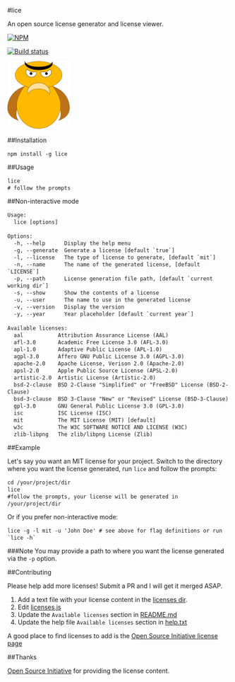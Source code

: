 #lice

An open source license generator and license viewer.

[![NPM](https://nodei.co/npm/lice.png)](https://nodei.co/npm/lice/)

[![Build status](https://travis-ci.org/superkhau/lice.svg?branch=master)](https://travis-ci.org/superkhau/lice)

![](/data/lice.png)

##Installation
```
npm install -g lice
```

##Usage

```
lice
# follow the prompts
```

##Non-interactive mode

```
Usage:
  lice [options]

Options:
  -h, --help      Display the help menu
  -g, --generate  Generate a license [default `true`]
  -l, --license   The type of license to generate, [default `mit`]
  -n, --name      The name of the generated license, [default `LICENSE`]
  -p, --path      License generation file path, [default `current working dir`]
  -s, --show      Show the contents of a license
  -u, --user      The name to use in the generated license
  -v, --version   Display the version
  -y, --year      Year placeholder [default `current year`]

Available licenses:
  aal           Attribution Assurance License (AAL)
  afl-3.0       Academic Free License 3.0 (AFL-3.0)
  apl-1.0       Adaptive Public License (APL-1.0)
  agpl-3.0      Affero GNU Public License 3.0 (AGPL-3.0)
  apache-2.0    Apache License, Verison 2.0 (Apache-2.0)
  apsl-2.0      Apple Public Source License (APSL-2.0)
  artistic-2.0  Artistic License (Artistic-2.0)
  bsd-2-clause  BSD 2-Clause "Simplified" or "FreeBSD" License (BSD-2-Clause)
  bsd-3-clause  BSD 3-Clause "New" or "Revised" License (BSD-3-Clause)
  gpl-3.0       GNU General Public License 3.0 (GPL-3.0)
  isc           ISC License (ISC)
  mit           The MIT License (MIT) [default]
  w3c           The W3C SOFTWARE NOTICE AND LICENSE (W3C)
  zlib-libpng   The zlib/libpng License (Zlib)
```

##Example

Let's say you want an MIT license for your project. Switch to the directory
where you want the license generated, run `lice` and follow the prompts:

```
cd /your/project/dir
lice
#follow the prompts, your license will be generated in /your/project/dir
```

Or if you prefer non-interactive mode:

```
lice -g -l mit -u 'John Doe' # see above for flag definitions or run `lice -h`
```

###Note
You may provide a path to where you want the license generated via the `-p`
option.

##Contributing

Please help add more licenses! Submit a PR and I will get it merged ASAP.

1. Add a text file with your license content in the [licenses dir](/licenses).
2. Edit [licenses.js](/lib/licenses.js)
3. Update the `Available licenses` section in [README.md](/README.md)
4. Update the help file `Available licenses` section in [help.txt](/data/help.txt)

A good place to find licenses to add is the [Open Source Initiative license page](http://opensource.org/licenses/alphabetical)

##Thanks

[Open Source Initiative](http://opensource.org/) for providing the license
content.
